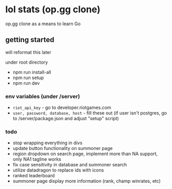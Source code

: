 # lol stats (op.gg clone)
op.gg clone as a means to learn Go


## getting started
will reformat this later

under root directory
* npm run install-all
* npm run setup
* npm run dev

### env variables (under /server)
* ```riot_api_key``` - go to developer.riotgames.com
* ```user, password, database, host``` - fill these out (if user isn't postgres, go to /server/package.json and adjust "setup" script)

### todo
* stop wrapping everything in divs
* update button functionality on summoner page
* region dropdown on search page, implement more than NA support, only NA1 tagline works
* fix case sensitivity in database and summoner search
* utilize datadragon to replace ids with icons
* ranked leaderboard
* summoner page display more information (rank, champ winrates, etc)
